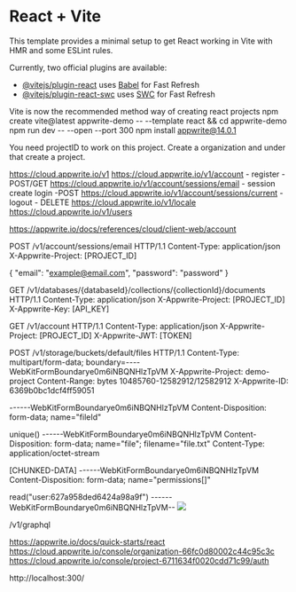 # React + Vite

This template provides a minimal setup to get React working in Vite with HMR and some ESLint rules.

Currently, two official plugins are available:

- [@vitejs/plugin-react](https://github.com/vitejs/vite-plugin-react/blob/main/packages/plugin-react/README.md) uses [Babel](https://babeljs.io/) for Fast Refresh
- [@vitejs/plugin-react-swc](https://github.com/vitejs/vite-plugin-react-swc) uses [SWC](https://swc.rs/) for Fast Refresh

Vite is now the recommended method way of creating react projects
npm create vite@latest appwrite-demo -- --template react && cd appwrite-demo
npm run dev -- --open --port 300
npm install appwrite@14.0.1

You need projectID to work on this project. Create a organization and under that create a project.

https://cloud.appwrite.io/v1
https://cloud.appwrite.io/v1/account - register - POST/GET
https://cloud.appwrite.io/v1/account/sessions/email - session create login -POST
https://cloud.appwrite.io/v1/account/sessions/current - logout - DELETE
https://cloud.appwrite.io/v1/locale
https://cloud.appwrite.io/v1/users

https://appwrite.io/docs/references/cloud/client-web/account

POST /v1/account/sessions/email HTTP/1.1
Content-Type: application/json
X-Appwrite-Project: [PROJECT_ID]

{
  "email": "example@email.com",
  "password": "password"
}

GET /v1/databases/{databaseId}/collections/{collectionId}/documents HTTP/1.1
Content-Type: application/json
X-Appwrite-Project: [PROJECT_ID]
X-Appwrite-Key: [API_KEY]

GET /v1/account HTTP/1.1
Content-Type: application/json
X-Appwrite-Project: [PROJECT_ID]
X-Appwrite-JWT: [TOKEN]

POST /v1/storage/buckets/default/files HTTP/1.1
Content-Type: multipart/form-data; boundary=----WebKitFormBoundarye0m6iNBQNHlzTpVM
X-Appwrite-Project: demo-project
Content-Range: bytes 10485760-12582912/12582912
X-Appwrite-ID: 6369b0bc1dcf4ff59051

------WebKitFormBoundarye0m6iNBQNHlzTpVM
Content-Disposition: form-data; name="fileId"

unique()
------WebKitFormBoundarye0m6iNBQNHlzTpVM
Content-Disposition: form-data; name="file"; filename="file.txt"
Content-Type: application/octet-stream

[CHUNKED-DATA]
------WebKitFormBoundarye0m6iNBQNHlzTpVM
Content-Disposition: form-data; name="permissions[]"

read("user:627a958ded6424a98a9f")
------WebKitFormBoundarye0m6iNBQNHlzTpVM--
<img src="[ENDPOINT]/v1/storage/buckets/[BUCKET_ID]/files/[FILE_ID]/preview?project=[PROJECT_ID]"/>

/v1/graphql

https://appwrite.io/docs/quick-starts/react
https://cloud.appwrite.io/console/organization-66fc0d80002c44c95c3c
https://cloud.appwrite.io/console/project-6711634f0020cdd71c99/auth

http://localhost:300/

